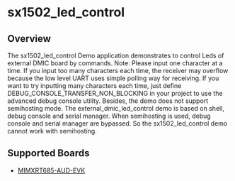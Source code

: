 # sx1502_led_control

## Overview
The sx1502_led_control Demo application demonstrates to control Leds of external DMIC board by commands.
Note: Please input one character at a time. If you input too many characters each time, the receiver may overflow
because the low level UART uses simple polling way for receiving. If you want to try inputting many characters each time,
just define DEBUG_CONSOLE_TRANSFER_NON_BLOCKING in your project to use the advanced debug console utility.
Besides, the demo does not support semihosting mode. The external_dmic_led_control demo is based on shell, debug console and serial manager. When semihosting is used, debug console and serial manager are bypassed. So the sx1502_led_control demo cannot work with semihosting.

## Supported Boards
- [MIMXRT685-AUD-EVK](../../_boards/mimxrt685audevk/component_examples/sx1502_led_control/example_board_readme.md)
